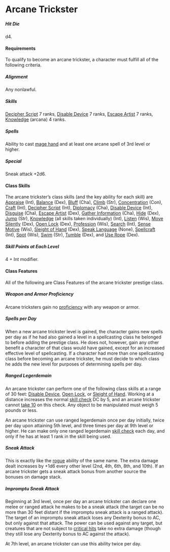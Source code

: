 # Arcane Trickster

##### Hit Die

d4.

#### Requirements

To qualify to become an arcane trickster, a character must fulfill all of the following criteria.

##### Alignment

Any nonlawful.

##### Skills

  [Decipher Script](/srd/skills/decipherScript.htm) 7 ranks, [Disable Device](/srd/skills/disableDevice.htm) 7 ranks, [Escape Artist](/srd/skills/escapeArtist.htm) 7 ranks, [Knowledge](/srd/skills/knowledge.htm) (arcana) 4 ranks.

##### Spells

Ability to cast [mage hand](/srd/spells/mageHand.htm) and at least one arcane spell of 3rd level or higher.

##### Special

Sneak attack +2d6.

#### Class Skills

The arcane trickster’s class skills (and the key ability for each skill) are [Appraise](/srd/skills/appraise.htm) (Int), [Balance](/srd/skills/balance.htm) (Dex), [Bluff](/srd/skills/bluff.htm) (Cha), [Climb](/srd/skills/climb.htm) (Str), [Concentration](/srd/skills/concentration.htm) (Con), [Craft](/srd/skills/craft.htm) (Int), [Decipher Script](/srd/skills/decipherScript.htm) (Int), [Diplomacy](/srd/skills/diplomacy.htm) (Cha), [Disable Device](/srd/skills/disableDevice.htm) (Int), [Disguise](/srd/skills/disguise.htm) (Cha), [Escape Artist](/srd/skills/escapeArtist.htm) (Dex), [Gather Information](/srd/skills/gatherInformation.htm) (Cha), [Hide](/srd/skills/hide.htm) (Dex), [Jump](/srd/skills/jump.htm) (Str), [Knowledge](/srd/skills/knowledge.htm) (all skills taken individually) (Int), [Listen](/srd/skills/listen.htm) (Wis), [Move Silently](/srd/skills/moveSilently.htm) (Dex), [Open Lock](/srd/skills/openLock.htm) (Dex), [Profession](/srd/skills/profession.htm) (Wis), [Search](/srd/skills/search.htm) (Int), [Sense Motive](/srd/skills/senseMotive.htm) (Wis), [Sleight of Hand](/srd/skills/sleightOfHand.htm) (Dex), [Speak Language](/srd/skills/speakLanguage.htm) (None), [Spellcraft](/srd/skills/spellcraft.htm) (Int), [Spot](/srd/skills/spot.htm) (Wis), [Swim](/srd/skills/swim.htm) (Str), [Tumble](/srd/skills/tumble.htm) (Dex), and [Use Rope](/srd/skills/useRope.htm) (Dex).

##### Skill Points at Each Level

4 + Int modifier.

#### Class Features

All of the following are Class Features of the arcane trickster prestige class.

##### Weapon and Armor Proficiency

Arcane tricksters gain no [proficiency](/srd/combat/combatModifiers.htm#weaponArmorAndShieldProficiency) with any weapon or armor.

##### Spells per Day

When a new arcane trickster level is gained, the character gains new spells per day as if he had also gained a level in a spellcasting class he belonged to before adding the prestige class. He does not, however, gain any other benefit a character of that class would have gained, except for an increased effective level of spellcasting. If a character had more than one spellcasting class before becoming an arcane trickster, he must decide to which class he adds the new level for purposes of determining spells per day.

##### Ranged Legerdemain

An arcane trickster can perform one of the following class skills at a range of 30 feet: [Disable Device](/srd/skills/disableDevice.htm), [Open Lock](/srd/skills/openLock.htm), or [Sleight of Hand](/srd/skills/sleightOfHand.htm). Working at a distance increases the normal [skill check](/srd/skills/usingSkills.htm#skillChecks) DC by 5, and an arcane trickster cannot [take 10](/srd/skills/usingSkills.htm#taking10) on this check. Any object to be manipulated must weigh 5 pounds or less.

An arcane trickster can use ranged legerdemain once per day initially, twice per day upon attaining 5th level, and three times per day at 9th level or higher. He can make only one ranged legerdemain [skill check](/srd/skills/usingSkills.htm#skillChecks) each day, and only if he has at least 1 rank in the skill being used.

##### Sneak Attack

This is exactly like the [rogue](/srd/classes/rogue.htm) ability of the same name. The extra damage dealt increases by +1d6 every other level (2nd, 4th, 6th, 8th, and 10th). If an arcane trickster gets a sneak attack bonus from another source the bonuses on damage stack.

##### Impromptu Sneak Attack

Beginning at 3rd level, once per day an arcane trickster can declare one melee or ranged attack he makes to be a sneak attack (the target can be no more than 30 feet distant if the impromptu sneak attack is a ranged attack). The target of an impromptu sneak attack loses any Dexterity bonus to AC, but only against that attack. The power can be used against any target, but creatures that are not subject to [critical hits](/srd/combat/actionsInCombat.htm#criticalHits) take no extra damage (though they still lose any Dexterity bonus to AC against the attack).

At 7th level, an arcane trickster can use this ability twice per day.
